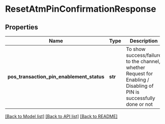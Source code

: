 # ResetAtmPinConfirmationResponse

## Properties
Name | Type | Description | Notes
------------ | ------------- | ------------- | -------------
**pos_transaction_pin_enablement_status** | **str** | To show success/failure to the channel, whether Request for Enabling / Disabling of PIN is successfully done or not | [optional] 

[[Back to Model list]](../README.md#documentation-for-models) [[Back to API list]](../README.md#documentation-for-api-endpoints) [[Back to README]](../README.md)

